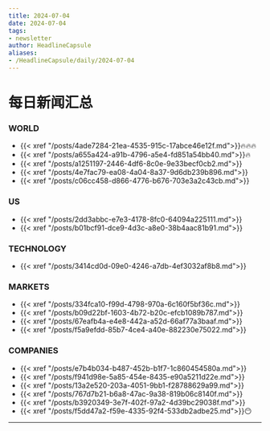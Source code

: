 ```yaml
---
title: 2024-07-04
date: 2024-07-04
tags: 
- newsletter
author: HeadlineCapsule
aliases: 
- /HeadlineCapsule/daily/2024-07-04
---
```


# 每日新闻汇总

### WORLD

- {{< xref "/posts/4ade7284-21ea-4535-915c-17abce46e12f.md">}}🔥🔥🔥
- {{< xref "/posts/a655a424-a91b-4796-a5e4-fd851a54bb40.md">}}🔥
- {{< xref "/posts/a1251197-2446-4df6-8c0e-9e33becf0cb2.md">}}
- {{< xref "/posts/4e7fac79-ea08-4a04-8a37-9d6db239b896.md">}}
- {{< xref "/posts/c06cc458-d866-4776-b676-703e3a2c43cb.md">}}

### US

- {{< xref "/posts/2dd3abbc-e7e3-4178-8fc0-64094a225111.md">}}
- {{< xref "/posts/b01bcf91-dce9-4d3c-a8e0-38b4aac81b91.md">}}

### TECHNOLOGY

- {{< xref "/posts/3414cd0d-09e0-4246-a7db-4ef3032af8b8.md">}}

### MARKETS

- {{< xref "/posts/334fca10-f99d-4798-970a-6c160f5bf36c.md">}}
- {{< xref "/posts/b09d22bf-1603-4b72-b20c-efcb1089b787.md">}}
- {{< xref "/posts/67eafb4a-e4e8-442a-a52d-66af77a3baaf.md">}}
- {{< xref "/posts/f5a9efdd-85b7-4ce4-a40e-882230e75022.md">}}

### COMPANIES

- {{< xref "/posts/e7b4b034-b487-452b-b1f7-1c860454580a.md">}}
- {{< xref "/posts/f941d98e-5a85-454e-8435-e90a5211d22e.md">}}
- {{< xref "/posts/13a2e520-203a-4051-9bb1-f28788629a99.md">}}
- {{< xref "/posts/767d7b21-b6a8-47ac-9a38-819b06c8140f.md">}}
- {{< xref "/posts/b3920349-3e7f-402f-97a2-4d39bc29038f.md">}}
- {{< xref "/posts/f5dd47a2-f59e-4335-92f4-533db2adbe25.md">}}😶

---

